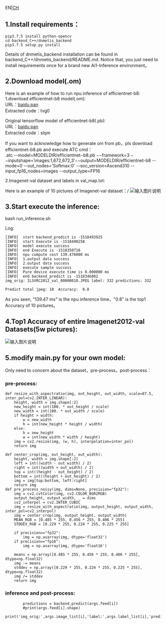 EN|[CH](README.md)

## 1.Install requirements：
```
pip3.7.5 install python-opencv
cd backend_C++/dnmetis_backend
pip3.7.5 setup.py install
```
Details of dnmetis_backend installation can be found in backend_C++/dnmetis_backend/README.md. Notice that, you just need to install requirements once for a brand new Ai1-Inference environment。

## 2.Download model(.om)

Here is an example of how to run npu inference of efficientnet-b8:\
1.download  efficientnet-b8 model(.om): \
URL：[baidu pan](https://pan.baidu.com/s/1N-kpQoDe3NRxvjFKjAT9AA) \
Extracted code：tvg0  

Original tensorflow model of efficientnet-b8(.pb):\
URL：[baidu pan](https://pan.baidu.com/s/1CajdSlNTh6k35RoyOn-3Ug)\
Extracted code：slqm 

If you want to acknowledge how to generate om from pb，pls download efficientnet-b8.pb and execute ATC cmd：\
.atc --model=MODELDIR/efficientnet−b8.pb −−framework=3 −−inputshape=′images:1,672,672,3′−−output=MODELDIR/efficientnet-b8 --mode=0 --out_nodes='Softmax:0' --soc_version=Ascend310 --input_fp16_nodes=images --output_type=FP16

2.Imagenet-val dataset and labels in val_map.txt:

Here is an example of 10 pictures of Imagenet-val dataset：/
![输入图片说明](https://images.gitee.com/uploads/images/2020/0918/234302_a572d632_5418572.jpeg "无标题.jpg")



## 3.Start execute the inference:

bash run_inference.sh

Log:
```
[INFO]  start backend_predict is -1518493925
[INFO]  start Execute is -1518490258
[INFO]  model execute success
[INFO]  end Execute is -1518350716
[INFO]  npu compute cost 139.476000 ms
[INFO]  1.output data success
[INFO]  2.output data success
[INFO]  execute sample success
[INFO]  Pure device execute time is 0.000000 ms
[INFO]  end backend_predict is -1518346882
img_orig: ILSVRC2012_val_00000010.JPEG label: 332 predictions: 332

Predict total jpeg: 10  Accuracy:  0.8
```
As you seen, "139.47 ms" is the npu inference time，"0.8" is the top1 Accuracy of 10 pictures。

## 4.Top1 Accuracy of entire Imagenet2012-val Datasets(5w pictures):

![输入图片说明](https://images.gitee.com/uploads/images/2020/0919/010210_5cf496fc_5418572.png "屏幕截图.png")


## 5.modify main.py for your own model:

Only need to concern about the dataset，pre-process，post-process：

### pre-process:
```
def resize_with_aspectratio(img, out_height, out_width, scale=87.5, inter_pol=cv2.INTER_LINEAR):
    height, width = img.shape[:2]
    new_height = int(100. * out_height / scale)
    new_width = int(100. * out_width / scale)
    if height > width:
        w = new_width
        h = int(new_height * height / width)
    else:
        h = new_height
        w = int(new_width * width / height)
    img = cv2.resize(img, (w, h), interpolation=inter_pol)
    return img

def center_crop(img, out_height, out_width):
    height, width = img.shape[:2]
    left = int((width - out_width) / 2)
    right = int((width + out_width) / 2)
    top = int((height - out_height) / 2)
    bottom = int((height + out_height) / 2)
    img = img[top:bottom, left:right]
    return img
def pre_process_noisy(img, dims=None, precision="fp32"):
    img = cv2.cvtColor(img, cv2.COLOR_BGR2RGB)
    output_height, output_width, _ = dims
    cv2_interpol = cv2.INTER_CUBIC
    img = resize_with_aspectratio(img, output_height, output_width, inter_pol=cv2_interpol)
    img = center_crop(img, output_height, output_width)
    MEAN_RGB = [0.485 * 255, 0.456 * 255, 0.406 * 255]
    STDDEV_RGB = [0.229 * 255, 0.224 * 255, 0.225 * 255]

    if precision=="fp32":
        img = np.asarray(img, dtype='float32')
    if precision=="fp16":
        img = np.asarray(img, dtype='float16')

    means = np.array([0.485 * 255, 0.456 * 255, 0.406 * 255], dtype=np.float32)
    img -= means
    stddev = np.array([0.229 * 255, 0.224 * 255, 0.225 * 255], dtype=np.float32)
    img /= stddev
    return img
```

### inference and post-process:
```
        predictions = backend.predict(args.feed[i])
        #print(args.feed[i].shape)
        print('img_orig:',args.image_list[i],'label:',args.label_list[i],'predictions:',np.argmax(predictions),'\n')
```


